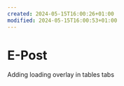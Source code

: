 ```yaml
---
created: 2024-05-15T16:00:26+01:00
modified: 2024-05-15T16:00:53+01:00
---
```


# E-Post

Adding loading overlay in tables tabs

